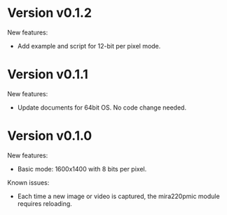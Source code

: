 # Version v0.1.2

New features:
- Add example and script for 12-bit per pixel mode.

# Version v0.1.1

New features:
- Update documents for 64bit OS. No code change needed.

# Version v0.1.0

New features:
- Basic mode: 1600x1400 with 8 bits per pixel.

Known issues:
- Each time a new image or video is captured, the mira220pmic module requires reloading.

